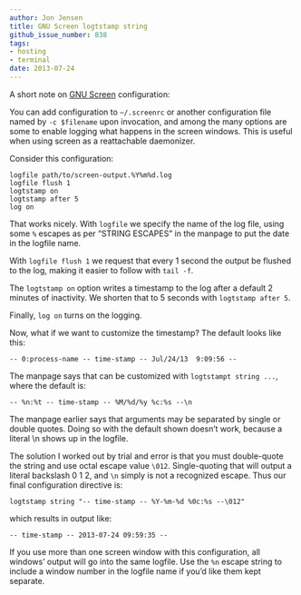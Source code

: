 ```yaml
---
author: Jon Jensen
title: GNU Screen logtstamp string
github_issue_number: 838
tags:
- hosting
- terminal
date: 2013-07-24
---
```


A short note on [GNU Screen](https://www.gnu.org/software/screen/) configuration:

You can add configuration to `~/.screenrc` or another configuration file named by `-c $filename` upon invocation, and among the many options are some to enable logging what happens in the screen windows. This is useful when using screen as a reattachable daemonizer.

Consider this configuration:

```nohighlight
logfile path/to/screen-output.%Y%m%d.log
logfile flush 1
logtstamp on
logtstamp after 5
log on
```

That works nicely. With `logfile` we specify the name of the log file, using some `%` escapes as per “STRING ESCAPES” in the manpage to put the date in the logfile name.

With `logfile flush 1` we request that every 1 second the output be flushed to the log, making it easier to follow with `tail -f`.

The `logtstamp on` option writes a timestamp to the log after a default 2 minutes of inactivity. We shorten that to 5 seconds with `logtstamp after 5`.

Finally, `log on` turns on the logging.

Now, what if we want to customize the timestamp? The default looks like this:

```nohighlight
-- 0:process-name -- time-stamp -- Jul/24/13  9:09:56 --
```

The manpage says that can be customized with `logtstampt string ...`, where the default is:

```nohighlight
-- %n:%t -- time-stamp -- %M/%d/%y %c:%s --\n
```

The manpage earlier says that arguments may be separated by single or double quotes. Doing so with the default shown doesn’t work, because a literal \n shows up in the logfile.

The solution I worked out by trial and error is that you must double-quote the string and use octal escape value `\012`. Single-quoting that will output a literal backslash 0 1 2, and `\n` simply is not a recognized escape. Thus our final configuration directive is:

```nohighlight
logtstamp string "-- time-stamp -- %Y-%m-%d %0c:%s --\012"
```

which results in output like:

```nohighlight
-- time-stamp -- 2013-07-24 09:59:35 --
```

If you use more than one screen window with this configuration, all windows’ output will go into the same logfile. Use the `%n` escape string to include a window number in the logfile name if you’d like them kept separate.
